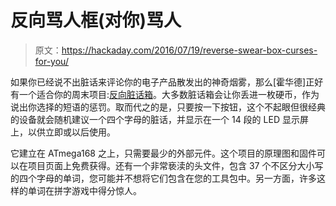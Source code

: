 # 反向骂人框(对你)骂人

> 原文：<https://hackaday.com/2016/07/19/reverse-swear-box-curses-for-you/>

如果你已经说不出脏话来评论你的电子产品散发出的神奇烟雾，那么[霍华德]正好有一个适合你的周末项目:[反向脏话箱](http://howiem.com/wordpress/index.php/2016/07/18/reverse-swear-box/)。大多数脏话箱会让你丢进一枚硬币，作为说出你选择的短语的惩罚。取而代之的是，只要按一下按钮，这个不起眼但很经典的设备就会随机建议一个四个字母的脏话，并显示在一个 14 段的 LED 显示屏上，以供立即或以后使用。

它建立在 ATmega168 之上，只需要最少的外部元件。这个项目的原理图和固件可以在项目页面上免费获得。还有一个非常亵渎的头文件，包含 37 个不区分大小写的四个字母的单词，您可能并不想将它们包含在您的工具包中。另一方面，许多这样的单词在拼字游戏中得分惊人。